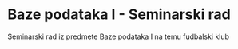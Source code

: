 # Baze podataka I - Seminarski rad
Seminarski rad iz predmete Baze podataka I na temu fudbalski klub
